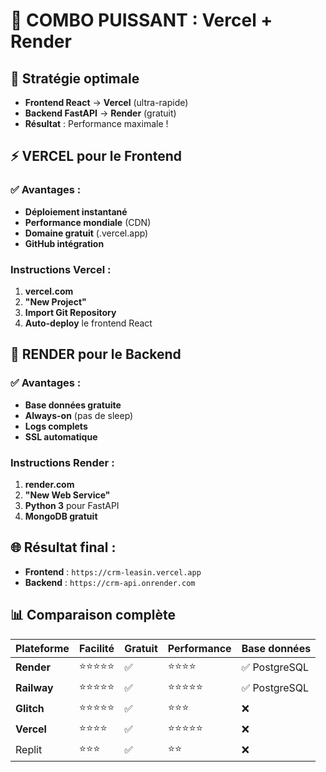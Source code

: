 # 🚀 COMBO PUISSANT : Vercel + Render

## 🎯 Stratégie optimale
- **Frontend React** → **Vercel** (ultra-rapide)
- **Backend FastAPI** → **Render** (gratuit)
- **Résultat** : Performance maximale !

## ⚡ VERCEL pour le Frontend

### ✅ Avantages :
- **Déploiement instantané**
- **Performance mondiale** (CDN)
- **Domaine gratuit** (.vercel.app)
- **GitHub intégration**

### Instructions Vercel :
1. **vercel.com**
2. **"New Project"**
3. **Import Git Repository**
4. **Auto-deploy** le frontend React

## 🔧 RENDER pour le Backend

### ✅ Avantages :
- **Base données gratuite**
- **Always-on** (pas de sleep)
- **Logs complets**
- **SSL automatique**

### Instructions Render :
1. **render.com**
2. **"New Web Service"**
3. **Python 3** pour FastAPI
4. **MongoDB gratuit**

## 🌐 Résultat final :
- **Frontend** : `https://crm-leasin.vercel.app`
- **Backend** : `https://crm-api.onrender.com`

## 📊 Comparaison complète

| Plateforme | Facilité | Gratuit | Performance | Base données |
|------------|----------|---------|-------------|--------------|
| **Render** | ⭐⭐⭐⭐⭐ | ✅ | ⭐⭐⭐⭐ | ✅ PostgreSQL |
| **Railway** | ⭐⭐⭐⭐⭐ | ✅ | ⭐⭐⭐⭐⭐ | ✅ PostgreSQL |
| **Glitch** | ⭐⭐⭐⭐⭐ | ✅ | ⭐⭐⭐ | ❌ |
| **Vercel** | ⭐⭐⭐⭐ | ✅ | ⭐⭐⭐⭐⭐ | ❌ |
| Replit | ⭐⭐⭐ | ✅ | ⭐⭐ | ❌ |